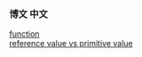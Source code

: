 ### 博文 中文
[function](https://github.com/shannonZHONG/theNotebookOfJavascriptBasic/blob/master/%E7%9F%A5%E8%AF%86%E7%82%B9%20%20function.md )<br>
[reference value vs primitive value ](https://github.com/shannonZHONG/theNotebookOfJavascriptBasic/blob/master/%E7%9F%A5%E8%AF%86%E7%82%B9%20reference%20value%20vs%20primitive%20value%20.md )<br>

